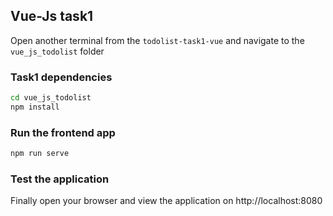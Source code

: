 ## Vue-Js task1
Open another terminal from the `todolist-task1-vue` and navigate to the `vue_js_todolist` folder

### Task1 dependencies
```bash
cd vue_js_todolist
npm install
```

### Run the frontend app

```bash
npm run serve
```

### Test the application
Finally open your browser and view the application on http://localhost:8080

